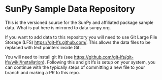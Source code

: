 # SunPy Sample Data Repository

This is the versioned source for the SunPy and affiliated package sample data.
What is put here is mirrored to data.sunpy.org.

If you want to add data to this repository you will need to use Git Large File Storage (LFS) https://git-lfs.github.com/.
This allows the data files to be replaced with text pointers inside Git.

You will need to install git lfs (see https://github.com/git-lfs/git-lfs/wiki/Installation).
Following this and git lfs is setup on your system, you can continue with the typically steps of
committing a new file to your branch and making a PR to this repo.